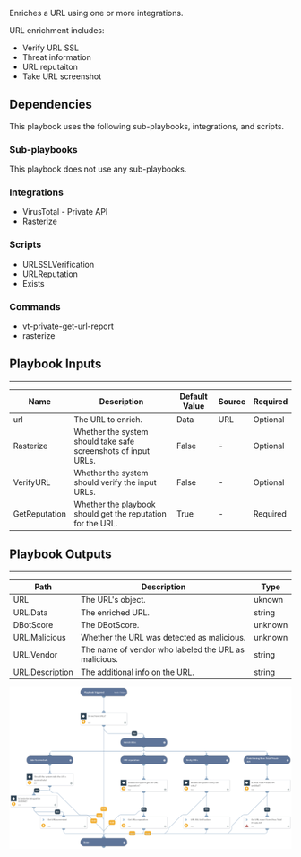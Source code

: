 Enriches a URL using one or more integrations.

URL enrichment includes:
* Verify URL SSL
* Threat information
* URL reputaiton
* Take URL screenshot

## Dependencies
This playbook uses the following sub-playbooks, integrations, and scripts.

### Sub-playbooks
This playbook does not use any sub-playbooks.

### Integrations
* VirusTotal - Private API
* Rasterize

### Scripts
* URLSSLVerification
* URLReputation
* Exists

### Commands
* vt-private-get-url-report
* rasterize

## Playbook Inputs
---

| **Name** | **Description** | **Default Value** | **Source** | **Required** |
| --- | --- | --- | --- | --- |
| url | The URL to enrich. | Data | URL | Optional |
| Rasterize | Whether the system should take safe screenshots of input URLs. | False | - | Optional |
| VerifyURL | Whether the system should verify the input URLs. | False | - | Optional |
| GetReputation | Whether the playbook should get the reputation for the URL. | True | - | Required |

## Playbook Outputs
---

| **Path** | **Description** | **Type** |
| --- | --- | --- |
| URL | The URL's object. | uknown |
| URL.Data | The enriched URL. | string |
| DBotScore | The DBotScore. | unknown |
| URL.Malicious | Whether the URL was detected as malicious. | unknown |
| URL.Vendor | The name of vendor who labeled the URL as malicious. | string |
| URL.Description | The additional info on the URL. | string |

![URL_Enrichment_Generic](https://github.com/demisto/content/blob/1bdd5229392bd86f0cc58265a24df23ee3f7e662/docs/images/playbooks/URL_Enrichment_Generic.png)
